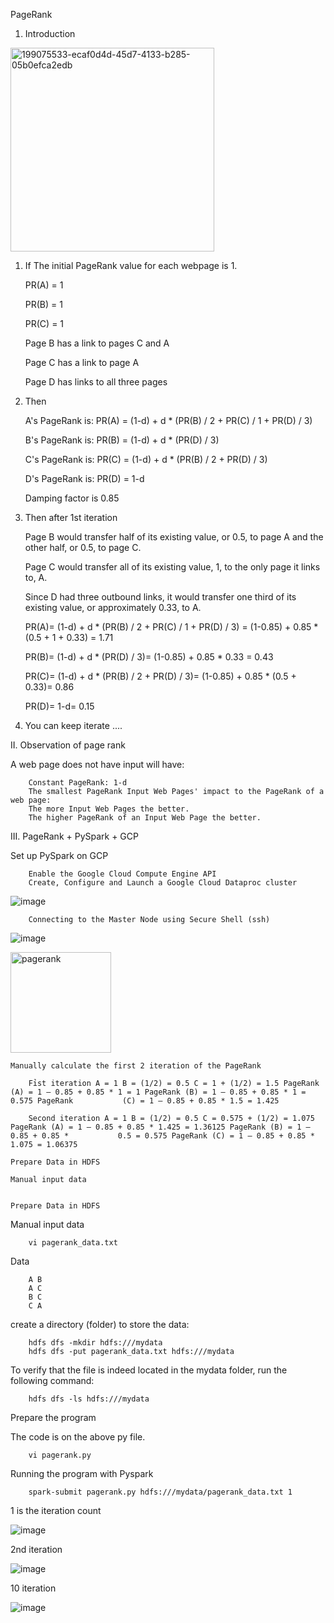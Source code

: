 PageRank


1. Introduction




<img width="326" alt="199075533-ecaf0d4d-45d7-4133-b285-05b0efca2edb" src="https://user-images.githubusercontent.com/68774929/199285933-9cbb8fe5-ef22-49e6-870a-07228251b4b0.png">






1. If The initial PageRank value for each webpage is 1.

    PR(A) = 1
    
    PR(B) = 1
    
    PR(C) = 1
    
    Page B has a link to pages C and A
    
    Page C has a link to page A
    
    Page D has links to all three pages
  

2. Then

      A's PageRank is: PR(A) = (1-d) + d * (PR(B) / 2 + PR(C) / 1 + PR(D) / 3)
      
      B's PageRank is: PR(B) = (1-d) + d * (PR(D) / 3)
      
      C's PageRank is: PR(C) = (1-d) + d * (PR(B) / 2 + PR(D) / 3)
      
      D's PageRank is: PR(D) = 1-d
      
      Damping factor is 0.85
  

3. Then after 1st iteration

      Page B would transfer half of its existing value, or 0.5, to page A and the other half, or 0.5, to page C.
      
      Page C would transfer all of its existing value, 1, to the only page it links to, A.
      
      Since D had three outbound links, it would transfer one third of its existing value, or approximately 0.33, to A.
      
      PR(A)= (1-d) + d * (PR(B) / 2 + PR(C) / 1 + PR(D) / 3) = (1-0.85) + 0.85 * (0.5 + 1 + 0.33) = 1.71
      
      PR(B)= (1-d) + d * (PR(D) / 3)= (1-0.85) + 0.85 * 0.33 = 0.43
      
      PR(C)= (1-d) + d * (PR(B) / 2 + PR(D) / 3)= (1-0.85) + 0.85 * (0.5 + 0.33)= 0.86
      
      PR(D)= 1-d= 0.15
  
4. You can keep iterate
....

II. Observation of page rank

A web page does not have input will have:

        Constant PageRank: 1-d
        The smallest PageRank Input Web Pages' impact to the PageRank of a web page:
        The more Input Web Pages the better.
        The higher PageRank of an Input Web Page the better.
        

III. PageRank + PySpark + GCP

Set up PySpark on GCP

        Enable the Google Cloud Compute Engine API
        Create, Configure and Launch a Google Cloud Dataproc cluster








![image](https://user-images.githubusercontent.com/68774929/200699970-e4f07050-0bb0-4b67-b311-bca2cdb1bce8.png)



        Connecting to the Master Node using Secure Shell (ssh)

![image](https://user-images.githubusercontent.com/68774929/200700536-c3c71d2f-27fb-4e92-8dd0-402e34c4f9cc.png)



<img width="161" alt="pagerank" src="https://user-images.githubusercontent.com/68774929/200702987-44b1568e-f8af-43f9-9b46-167f55c7b9f4.png">



    Manually calculate the first 2 iteration of the PageRank
    
        Fỉst iteration A = 1 B = (1/2) = 0.5 C = 1 + (1/2) = 1.5 PageRank (A) = 1 – 0.85 + 0.85 * 1 = 1 PageRank (B) = 1 – 0.85 + 0.85 * 1 = 0.575 PageRank           (C) = 1 – 0.85 + 0.85 * 1.5 = 1.425

        Second iteration A = 1 B = (1/2) = 0.5 C = 0.575 + (1/2) = 1.075 PageRank (A) = 1 – 0.85 + 0.85 * 1.425 = 1.36125 PageRank (B) = 1 – 0.85 + 0.85 *           0.5 = 0.575 PageRank (C) = 1 – 0.85 + 0.85 * 1.075 = 1.06375

    Prepare Data in HDFS
    
    Manual input data
    
    
    Prepare Data in HDFS
    
Manual input data

        vi pagerank_data.txt
        
Data

        A B
        A C
        B C
        C A
        
create a directory (folder) to store the data:

        hdfs dfs -mkdir hdfs:///mydata 
        hdfs dfs -put pagerank_data.txt hdfs:///mydata
        
To verify that the file is indeed located in the mydata folder, run the following command:

        hdfs dfs -ls hdfs:///mydata 
        
Prepare the program

The code is on the above py file.

        vi pagerank.py

Running the program with Pyspark

        spark-submit pagerank.py hdfs:///mydata/pagerank_data.txt 1
        
1 is the iteration count


![image](https://user-images.githubusercontent.com/68774929/200712355-eb2804c2-fbf0-4ab8-891a-f25caedaedda.png)



2nd iteration


![image](https://user-images.githubusercontent.com/68774929/200712633-df07bc20-7da8-4434-b553-ac41e791d197.png)



10 iteration


![image](https://user-images.githubusercontent.com/68774929/200712800-74c380c5-0917-464a-ace9-d69129dfcc1e.png)




